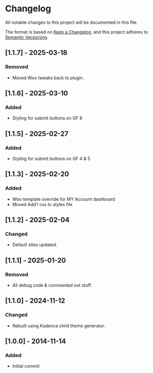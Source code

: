 # Changelog

All notable changes to this project will be documented in this file.

The format is based on [Keep a Changelog](https://keepachangelog.com/en/1.1.0/),
and this project adheres to [Semantic Versioning](https://semver.org/spec/v2.0.0.html).

## [1.1.7] - 2025-03-18

### Removed 

- Moved Woo tweaks back to plugin.  

## [1.1.6] - 2025-03-10

### Added

- Styling for submit buttons on GF 8 

## [1.1.5] - 2025-02-27

### Added

- Styling for submit buttons on GF 4 & 5 

## [1.1.3] - 2025-02-20

### Added

- Woo template override for MY Account dashboard 
- Moved Add'l css to styles file

## [1.1.2] - 2025-02-04

### Changed

- Default stles updated. 

## [1.1.1] - 2025-01-20

### Removed

- All debug code & commented out stuff. 

## [1.1.0] - 2024-11-12

### Changed

- Rebuilt using Kadence child theme generator. 

## [1.0.0] - 2014-11-14

### Added

- Initial commit